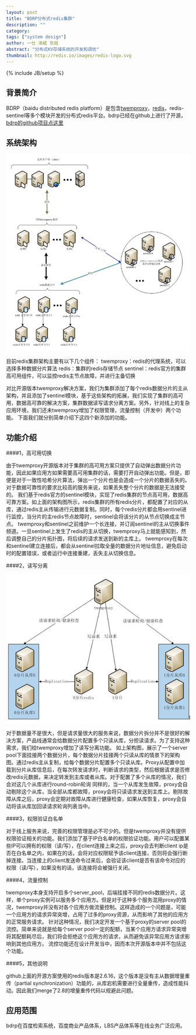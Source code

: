 ```yaml
---
layout: post
title: "BDRP分布式redis集群"
description: ""
category: 
tags: ["system design"]
author: 一仕 泽斌 东旭
abstract: "分布式KV存储系统的开发和调优"
thumbnail: http://redis.io/images/redis-logo.svg
---
```

{% include JB/setup %}
## 背景简介
BDRP（baidu distributed redis platform）是包含[twemproxy](https://github.com/twitter/twemproxy)，[redis](http://redis.io/)，redis-sentinel等多个模块开发的分布式redis平台。bdrp已经在github上进行了开源，[bdrp的github项目点这里](https://github.com/ops-baidu/bdrp)





## 系统架构

![1](/assets/themes/twitter/bootstrap/img/bdrp/bdrp1.jpg)


目前redis集群架构主要有以下几个组件：
twemproxy：redis的代理系统，可以选择多种数据分片算法
redis：集群的redis存储节点
sentinel：redis官方的集群高可用组件，可以监控redis主节点故障，并进行主备切换

对比开源版本twemproxy解决方案，我们为集群添加了每个redis数据分片的主从架构，并且添加了sentinel模块，基于这些架构的拓展，我们实现了集群的高可用，数据高可靠的解决方案，集群数据读写请求分离方案。另外，针对线上的复杂应用环境，我们还未twemproxy增加了权限管理，流量控制（开发中）两个功能。
下面我们就分别简单介绍下这四个新添加的功能。


## 功能介绍


####1，高可用切换

由于twemproxy开源版本对于集群的高可用方案只提供了自动弹出数据分片功能，因此如果应用方如果需要高可用集群的话，需要打开自动弹出功能。但是，即便是对于一致性哈希分片算法，弹出一个分片也是会造成一个分片的数据丢失的。对于数据可靠性的要求比较高的服务来说，如果丢失整个分片的数据是无法接受的。
我们基于redis官方的sentinel模块，实现了redis集群的节点高可用，数据高可靠方案。如上面的架构图所示，redis集群的所有redis分片，都配置了对应的从库，通过redis主从传输进行元数据复制。同时，每个redis分片都会用sentinel进行监控，当分片的主redis节点故障时，sentinel会将该分片的从节点切换成主节点。
twemproxy和sentinel之前维护一个长连接，并订阅sentinel的主从切换事件频道。一旦sentinel上发生了redis的主从切换，twemproxy马上就能感知到，然后调整自己的分片拓扑图，将后续的请求发送到新的主库上。
twemproxy在每次和sentinel建立连接后，都会从sentinel拉取全量的数据分片地址信息，避免启动时的配置错误，或者运行中连接重建，丢失主从切换信息。



####2，读写分离

![3](/assets/themes/twitter/bootstrap/img/bdrp/bdrp2.jpg)

对于数据量不是很大，但是请求量很大的服务来说，数据分片拆分并不是很好的解决方案，产品线通常会给数据分片配置多个只读从库，分担读请求。为了支持这种需求，我们给twemproxy增加了读写分离功能。
如上架构图，展示了一个server pool下面挂接两个数据分片，每个数据分片挂接两个只读从库的情景下的架构图。通过redis主从复制，给每个数据分片配置多个只读从库。Proxy从配置中加载到分片从库信息后，在每次转发请求时，判断请求的类型，然后根据请求是否修改redis元数据，来决定转发到主库或者从库。对于配置了多个从库的情况，我们会对这几个从库进行round-robin轮询
同样的，当一个从库发生故障，proxy会自动剔除这个从库，当全部从库都故障，proxy会将只读请求发送到主库上。剔除故障从库之后，proxy会定期对故障从库进行健康检查，如果从库恢复，proxy会自动将该从库加回读请求轮询列表当中。



####3，权限验证白名单

对于线上服务来说，完善的权限管理是必不可少的。但是twemproxy并没有提供权限验证相关的功能。我们添加了基于IP白名单的权限验证功能。用户可以配置某些IP可以拥有的权限（读/写），在client连接上来之后，proxy会去判断client ip是否在白名单之内，如果在的话，会将对应权限赋予该client连接，否则将会强行断掉连接。当连接上的client发送命令过来后，会验证该client是否有该命令对应的权限（读/写），如果没有的话，该连接将会被强行关闭。



####4，流量控制

twemproxy本身支持开启多个server_pool，后端挂接不同的redis数据分片。这样，单个proxy实例可以服务多个应用方。但是对于这种多个服务混用proxy的情况，twemproxy并没有对各个应用方做流量控制。这样造成的一个问题是，可能一个应用方的请求异常突增，占用了过多的proxy资源，从而影响了其他的应用方的正常服务请求。
针对这种情况，我们决定开发一个基于proxy的server pool的流控。简单来说就是给每个server pool一定的配额，当某个应用方请求异常突增将其配额耗尽后，我们将会拒绝这个应用方的请求，从而避免该异常应用方请求影响到其他应用方。
流控功能还在设计开发当中，因而本次开源版本中并不包括这个功能。

####5，其他说明

github上面的开源方案使用的redis版本是2.6.16，这个版本是没有主从数据增量重传（partial synchronization）功能的，从库宕机需要进行全量重传，造成性能抖动。因此我们merge了2.8的增量重传代码以规避此问题。

## 应用范围

bdrp在百度检索系统，百度商业产品体系，LBS产品体系等在线业务广泛应用。



